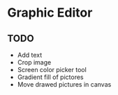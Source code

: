 # Graphic Editor
## TODO
- Add text
- Crop image
- Screen color picker tool
- Gradient fill of pictores
- Move drawed pictures in canvas

